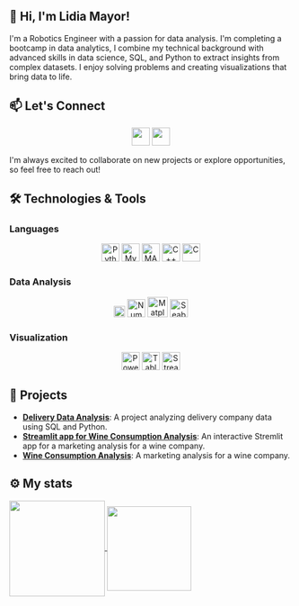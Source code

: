 ## 👋 Hi, I'm Lidia Mayor!

I'm a Robotics Engineer with a passion for data analysis. I'm completing a bootcamp in data analytics, I combine my technical background with advanced skills in data science, SQL, and Python to extract insights from complex datasets. I enjoy solving problems and creating visualizations that bring data to life.

## 📫 Let's Connect

<div align="center">
<a href = 'https://www.linkedin.com/in/lidia-mayor-sanjuan-3b350930b/'> <img width = '32px' src="https://raw.githubusercontent.com/rahulbanerjee26/githubAboutMeGenerator/main/icons/linked-in-alt.svg"/></a> 
<a href = 'https://github.com/lidiamayor'> <img width = '32px' src="https://raw.githubusercontent.com/rahulbanerjee26/githubAboutMeGenerator/main/icons/github.svg"/></a>
</div>

I'm always excited to collaborate on new projects or explore opportunities, so feel free to reach out!
<!--
## 🛠️ Technologies & Tools

- **Languages**: <img width ='32px' src ='https://github.com/rahulbanerjee26/githubProfileReadmeGenerator/blob/main/icons/python.svg'> <img width ='32px' src ='https://github.com/rahulbanerjee26/githubProfileReadmeGenerator/blob/main/icons/mysql.svg'> <img width ='32px' src ='https://github.com/rahulbanerjee26/githubProfileReadmeGenerator/blob/main/icons/matlab.svg'> <img width ='32px' src ='https://github.com/rahulbanerjee26/githubProfileReadmeGenerator/blob/main/icons/cpp.svg'> <img width ='32px' src ='https://github.com/rahulbanerjee26/githubProfileReadmeGenerator/blob/main/icons/c.svg'>
- **Data Analysis**: <img width ='20px' src ='https://seeklogo.com/images/P/pandas-icon-logo-BE10401BF1-seeklogo.com.png'> <img width ='32px' src ='https://cdn.worldvectorlogo.com/logos/numpy-1.svg'> <img width ='36px' src ='https://pydata.org/wp-content/uploads/2016/07/matplotlib-logo-300.png'> <img width ='32px' src ='https://cdn.worldvectorlogo.com/logos/seaborn-1.svg'>
- **Visualization**: <img width ='32px' src ='https://banner2.cleanpng.com/20180708/hit/aawf0uur5.webp'> <img width ='32px' src ='https://cdn.worldvectorlogo.com/logos/tableau-software.svg'> <img width ='32px' src ='https://seeklogo.com/images/S/streamlit-logo-1A3B208AE4-seeklogo.com.png'>
-->

## 🛠️ Technologies & Tools

### Languages

<div align="center"><img width="32px" src="https://github.com/rahulbanerjee26/githubProfileReadmeGenerator/blob/main/icons/python.svg" alt="Python"/>
  <img width="32px" src="https://github.com/rahulbanerjee26/githubProfileReadmeGenerator/blob/main/icons/mysql.svg" alt="MySQL"/>
  <img width="32px" src="https://github.com/rahulbanerjee26/githubProfileReadmeGenerator/blob/main/icons/matlab.svg" alt="MATLAB"/>
  <img width="32px" src="https://github.com/rahulbanerjee26/githubProfileReadmeGenerator/blob/main/icons/cpp.svg" alt="C++"/>
  <img width="32px" src="https://github.com/rahulbanerjee26/githubProfileReadmeGenerator/blob/main/icons/c.svg" alt="C"/>
</div>


### Data Analysis
<div align="center">
  <img width="20px" src="https://seeklogo.com/images/P/pandas-icon-logo-BE10401BF1-seeklogo.com.png" alt="Pandas"/>
  <img width="32px" src="https://cdn.worldvectorlogo.com/logos/numpy-1.svg" alt="NumPy"/>
  <img width="36px" src="https://pydata.org/wp-content/uploads/2016/07/matplotlib-logo-300.png" alt="Matplotlib"/>
  <img width="32px" src="https://cdn.worldvectorlogo.com/logos/seaborn-1.svg" alt="Seaborn"/>
</div>

### Visualization
<div align="center">
  <img width="32px" src="https://banner2.cleanpng.com/20180708/hit/aawf0uur5.webp" alt="Power BI"/>
  <img width="32px" src="https://cdn.worldvectorlogo.com/logos/tableau-software.svg" alt="Tableau"/>
  <img width="32px" src="https://seeklogo.com/images/S/streamlit-logo-1A3B208AE4-seeklogo.com.png" alt="Streamlit"/>
</div>


## 🌟 Projects

- **[Delivery Data Analysis](https://github.com/lidiamayor/delivery-study-sql-minproject)**: A project analyzing delivery company data using SQL and Python.
- **[Streamlit app for Wine Consumption Analysis](https://github.com/lidiamayor/marketing-study-project-streamlit)**: An interactive Stremlit app for a marketing analysis for a wine company.
- **[Wine Consumption Analysis](https://github.com/lidiamayor/marketing-study-project)**: A marketing analysis for a wine company.

## ⚙️ My stats

<a href="https://github.com/anuraghazra/github-readme-stats">
  <img height=170 align="center" src="https://github-readme-stats.vercel.app/api?username=lidiamayor&show_icons=true&theme=transparent&rank_icon=github" />
</a>
<a href="https://github.com/anuraghazra/convoychat">
  <img height=150 align="center" src="https://github-readme-stats.vercel.app/api/top-langs?username=lidiamayor&layout=compact&langs_count=8&card_width=320" />
</a>
